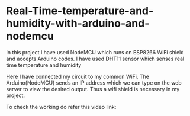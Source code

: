 # Real-Time-temperature-and-humidity-with-arduino-and-nodemcu
In this project I have used NodeMCU which runs on ESP8266 WiFi shield and accepts Arduino 
codes. I have used DHT11 sensor which senses real time temperature and humidity

Here I have connected my circuit to my common WiFi. The Arduino(NodeMCU) sends an IP 
address which we can type on the web server to view the desired output. Thus a wifi shield is 
necessary in my project.

To check the working do refer this video link: 
